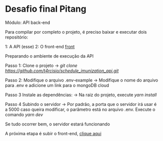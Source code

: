 # Desafio final Pitang

Módulo: API back-end

Para compilar por completo o projeto, é preciso baixar e executar dois repositório:

1: A API (esse)
2: O front-end [front](https://github.com/t4rcisio/schedule_imunization_consumer)

Preparando o ambiente de execução da API

Passo 1: 
    Clone o projeto 
        -> *git clone https://github.com/t4rcisio/schedule_imunization_api.git*

Passo 2:
    Modifique o arquivo .env-example
        -> Modifique o nome do arquivo para .env e adicione um link para o mongoDB cloud

Passo 3
    Instale as dependências:
        -> Na raiz do projeto, execute  *yarn install*

Passo 4
    Subindo o servidor
        -> Por padrão, a porta que o servidor irá usar é a 5000
        caso queira modificar, o parâmetro está no arquivo .env.
        Execute o comando *yarn dev*

Se tudo ocorrer bem, o servidor estará funcionando

A próxima etapa é subir o front-end, [clique aqui](https://github.com/t4rcisio/schedule_imunization_consumer)
